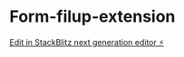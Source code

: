 # Form-filup-extension

[Edit in StackBlitz next generation editor ⚡️](https://stackblitz.com/~/github.com/ArianulIslam/Form-filup-extension)